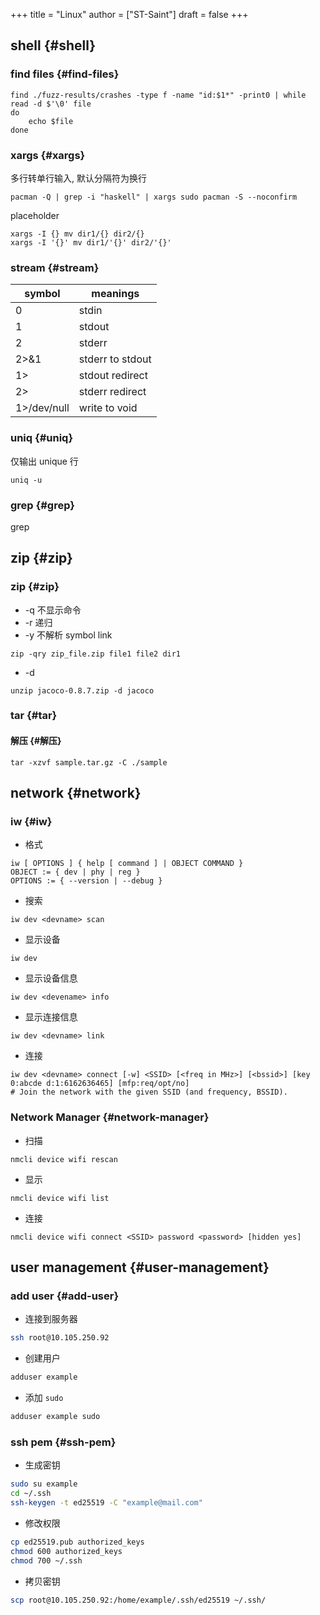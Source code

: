 +++
title = "Linux"
author = ["ST-Saint"]
draft = false
+++

## shell {#shell}


### find files {#find-files}

```shell
find ./fuzz-results/crashes -type f -name "id:$1*" -print0 | while read -d $'\0' file
do
    echo $file
done
```


### xargs {#xargs}

多行转单行输入, 默认分隔符为换行

```shell
pacman -Q | grep -i "haskell" | xargs sudo pacman -S --noconfirm
```

placeholder

```shell
xargs -I {} mv dir1/{} dir2/{}
xargs -I '{}' mv dir1/'{}' dir2/'{}'
```


### stream {#stream}

| symbol         | meanings         |
|----------------|------------------|
| 0              | stdin            |
| 1              | stdout           |
| 2              | stderr           |
| 2&gt;&amp;1    | stderr to stdout |
| 1&gt;          | stdout redirect  |
| 2&gt;          | stderr redirect  |
| 1&gt;/dev/null | write to void    |


### uniq {#uniq}

仅输出 unique 行

```shell
uniq -u
```


### grep {#grep}

grep


## zip {#zip}


### zip {#zip}

-   -q 不显示命令
-   -r 递归
-   -y 不解析 symbol link

<!--listend-->

```shell
zip -qry zip_file.zip file1 file2 dir1
```

-   -d

<!--listend-->

```shell
unzip jacoco-0.8.7.zip -d jacoco
```


### tar {#tar}


#### 解压 {#解压}

```shell
tar -xzvf sample.tar.gz -C ./sample
```


## network {#network}


### iw {#iw}

-   格式

<!--listend-->

```shell
iw [ OPTIONS ] { help [ command ] | OBJECT COMMAND }
OBJECT := { dev | phy | reg }
OPTIONS := { --version | --debug }
```

-   搜索

<!--listend-->

```shell
iw dev <devname> scan
```

-   显示设备

<!--listend-->

```shell
iw dev
```

-   显示设备信息

<!--listend-->

```shell
iw dev <devename> info
```

-   显示连接信息

<!--listend-->

```shell
iw dev <devname> link
```

-   连接

<!--listend-->

```shell
iw dev <devname> connect [-w] <SSID> [<freq in MHz>] [<bssid>] [key 0:abcde d:1:6162636465] [mfp:req/opt/no]
# Join the network with the given SSID (and frequency, BSSID).
```


### Network Manager {#network-manager}

-   扫描

<!--listend-->

```shell
nmcli device wifi rescan
```

-   显示

<!--listend-->

```shell
nmcli device wifi list
```

-   连接

<!--listend-->

```shell
nmcli device wifi connect <SSID> password <password> [hidden yes]
```


## user management {#user-management}


### add user {#add-user}

-   连接到服务器

<!--listend-->

```bash
ssh root@10.105.250.92
```

-   创建用户

<!--listend-->

```bash
adduser example
```

-   添加 `sudo`

<!--listend-->

```bash
adduser example sudo
```


### ssh pem {#ssh-pem}

-   生成密钥

<!--listend-->

```bash
sudo su example
cd ~/.ssh
ssh-keygen -t ed25519 -C "example@mail.com"
```

-   修改权限

<!--listend-->

```bash
cp ed25519.pub authorized_keys
chmod 600 authorized_keys
chmod 700 ~/.ssh
```

-   拷贝密钥

<!--listend-->

```bash
scp root@10.105.250.92:/home/example/.ssh/ed25519 ~/.ssh/
```
